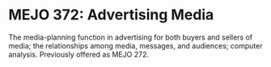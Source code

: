 # MEJO 372: Advertising Media

The media-planning function in advertising for both buyers and sellers of media; the relationships among media, messages, and audiences; computer analysis. Previously offered as MEJO 272.